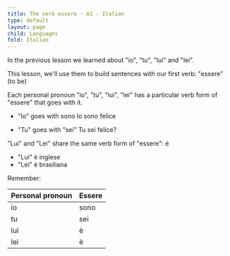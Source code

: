 ```yaml
---
title: The verb essere - A1 - Italian
type: default
layout: page
child: Languages
fold: Italian
---
```


In the previous lesson we learned about "io", "tu", "lui" and "lei".

This lesson, we'll use them to build sentences with our first verb: "essere" (to
be)

Each personal pronoun "io", "tu", "lui", "lei" has a particular verb form of
"essere" that goes with it.

- "Io" goes with sono
   Io sono felice

- "Tu" goes with "sei"
   Tu sei felice?

"Lui" and "Lei" share the same verb form of "essere": è

- "Lui" è inglese
- "Lei" è brasiliana

Remember:

| Personal pronoun | Essere |
| ---------------- | ------ |
| io               | sono   |
| tu               | sei    |
| lui              | è      |
| lei              | è      |
